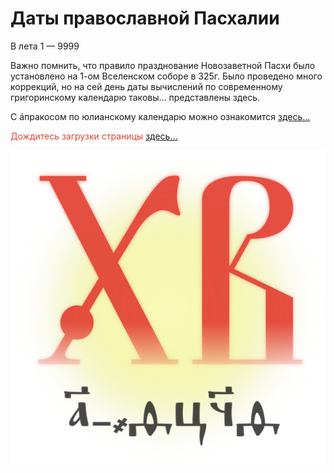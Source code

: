Даты православной Пасхалии
===

  В лета 1 — 9999
  
  Важно помнить, что правило празднование Новозаветной Пасхи было установлено на 1-ом Вселенском соборе в 325г.
  Было проведено много коррекций, но на сей день даты вычислений по современному григоринскому календарю таковы… представлены здесь.

  С áпракосом по юлианскому календарю можно ознакомится [здесь…](https://a374ru.github.io/aprakos.ru/)
  
  
<span style="color:#e34234">Дождитесь загрузки страницы</span> [здесь…](https://a374ru.github.io/orthodox_easter_list/9999.html)

<a href="https://a374ru.github.io/orthodox_easter_list/DatesOfOrthodoxEaster">![](docs/assets/img/XB.svg)</a>

